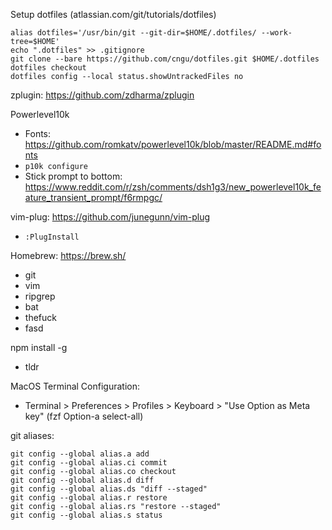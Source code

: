 
Setup dotfiles (atlassian.com/git/tutorials/dotfiles)

```
alias dotfiles='/usr/bin/git --git-dir=$HOME/.dotfiles/ --work-tree=$HOME'
echo ".dotfiles" >> .gitignore
git clone --bare https://github.com/cngu/dotfiles.git $HOME/.dotfiles
dotfiles checkout
dotfiles config --local status.showUntrackedFiles no
```

zplugin: https://github.com/zdharma/zplugin

Powerlevel10k
- Fonts: https://github.com/romkatv/powerlevel10k/blob/master/README.md#fonts
- `p10k configure`
- Stick prompt to bottom: https://www.reddit.com/r/zsh/comments/dsh1g3/new_powerlevel10k_feature_transient_prompt/f6rmpgc/

vim-plug: https://github.com/junegunn/vim-plug
- `:PlugInstall`

Homebrew: https://brew.sh/
- git
- vim
- ripgrep
- bat
- thefuck
- fasd

npm install -g
- tldr

MacOS Terminal Configuration:
- Terminal > Preferences > Profiles > Keyboard > "Use Option as Meta key" (fzf Option-a select-all)

git aliases:
```
git config --global alias.a add
git config --global alias.ci commit
git config --global alias.co checkout
git config --global alias.d diff
git config --global alias.ds "diff --staged"
git config --global alias.r restore
git config --global alias.rs "restore --staged"
git config --global alias.s status
```
